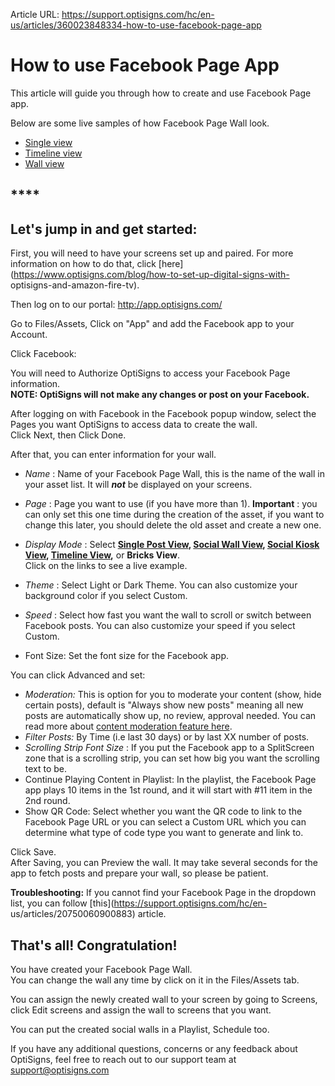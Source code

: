 Article URL: https://support.optisigns.com/hc/en-us/articles/360023848334-how-to-use-facebook-page-app

# How to use Facebook Page App

This article will guide you through how to create and use Facebook Page app.

Below are some live samples of how Facebook Page Wall look.

  * [Single view](https://social-player.optisigns.com/facebook/?asset_id=zutMrMjspp4AmKumj)
  * [Timeline view](https://social-player.optisigns.com/facebook/?asset_id=YsNQ8GRWPEoTde6kv)
  * [Wall view](https://social-player.optisigns.com/facebook/?asset_id=Ntwo9Gng4SviA4bRL)

## ****

## **Let's jump in and get started:**

First, you will need to have your screens set up and paired. For more
information on how to do that, click
[here](https://www.optisigns.com/blog/how-to-set-up-digital-signs-with-
optisigns-and-amazon-fire-tv).

Then log on to our portal: <http://app.optisigns.com/>

Go to Files/Assets, Click on "App" and add the Facebook app to your Account.

Click Facebook:

You will need to Authorize OptiSigns to access your Facebook Page information.  
**NOTE: OptiSigns will not make any changes or post on your Facebook.**

After logging on with Facebook in the Facebook popup window, select the Pages
you want OptiSigns to access data to create the wall.  
Click Next, then Click Done.

After that, you can enter information for your wall.

  * _Name_ : Name of your Facebook Page Wall, this is the name of the wall in your asset list. It will  _**not**_ be displayed on your screens.

  * _Page_ : Page you want to use (if you have more than 1). **Important** : you can only set this one time during the creation of the asset, if you want to change this later, you should delete the old asset and create a new one.

  * _Display Mode_ : Select **[Single Post View](https://social-player.optisigns.com/facebook/?asset_id=zutMrMjspp4AmKumj), [Social Wall View](https://social-player.optisigns.com/facebook/?asset_id=Ntwo9Gng4SviA4bRL), [Social Kiosk View](https://social-player.optisigns.com/facebook/?asset_id=yCpc9CJqwMhtpEtMJ), [Timeline View](https://social-player.optisigns.com/facebook/?asset_id=YsNQ8GRWPEoTde6kv),** or **Bricks View**.  
Click on the links to see a live example.

  * _Theme_ : Select Light or Dark Theme. You can also customize your background color if you select Custom.

  * _Speed_ : Select how fast you want the wall to scroll or switch between Facebook posts. You can also customize your speed if you select Custom.

  * Font Size: Set the font size for the Facebook app.

You can click Advanced and set:

  * _Moderation:_ This is option for you to moderate your content (show, hide certain posts), default is "Always show new posts" meaning all new posts are automatically show up, no review, approval needed. You can read more about [content moderation feature here](https://support.optisigns.com/hc/en-us/articles/4403015887763).
  * _Filter Posts:_ By Time (i.e last 30 days) or by last XX number of posts.
  * _Scrolling Strip Font Size_ : If you put the Facebook app to a SplitScreen zone that is a scrolling strip, you can set how big you want the scrolling text to be.
  * Continue Playing Content in Playlist: In the playlist, the Facebook Page app plays 10 items in the 1st round, and it will start with #11 item in the 2nd round.
  * Show QR Code: Select whether you want the QR code to link to the Facebook Page URL or you can select a Custom URL which you can determine what type of code type you want to generate and link to.

Click Save.  
After Saving, you can Preview the wall. It may take several seconds for the
app to fetch posts and prepare your wall, so please be patient.  
  

**Troubleshooting:** If you cannot find your Facebook Page in the dropdown
list, you can follow [this](https://support.optisigns.com/hc/en-
us/articles/20750060900883) article.

## **That's all! Congratulation!**

You have created your Facebook Page Wall.  
You can change the wall any time by click on it in the Files/Assets tab.

You can assign the newly created wall to your screen by going to Screens,
click Edit screens and assign the wall to screens that you want.

You can put the created social walls in a Playlist, Schedule too.

If you have any additional questions, concerns or any feedback about
OptiSigns, feel free to reach out to our support team at
[support@optisigns.com](mailto:support@optisigns.com)

